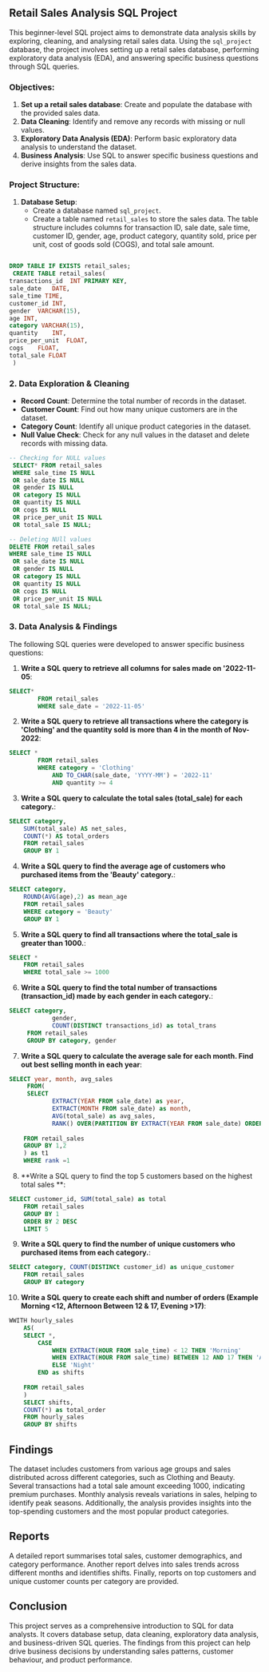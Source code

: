 ## Retail Sales Analysis SQL Project

This beginner-level SQL project aims to demonstrate data analysis skills by exploring, cleaning, and analysing retail sales data. Using the `sql_project` database, the project involves setting up a retail sales database, performing exploratory data analysis (EDA), and answering specific business questions through SQL queries.

### Objectives:

1. **Set up a retail sales database**: Create and populate the database with the provided sales data.
2. **Data Cleaning**: Identify and remove any records with missing or null values.
3. **Exploratory Data Analysis (EDA)**: Perform basic exploratory data analysis to understand the dataset.
4. **Business Analysis**: Use SQL to answer specific business questions and derive insights from the sales data.

### Project Structure:

1. **Database Setup**:
   - Create a database named `sql_project`.
   - Create a table named `retail_sales` to store the sales data. The table structure includes columns for transaction ID, sale date, sale time, customer ID, gender, age, product category, quantity sold, price per unit, cost of goods sold (COGS), and total sale amount.

```sql

DROP TABLE IF EXISTS retail_sales;
 CREATE TABLE retail_sales(
transactions_id	 INT PRIMARY KEY,
sale_date	DATE,
sale_time TIME,	
customer_id	INT,
gender	VARCHAR(15),
age	INT,
category VARCHAR(15),	
quantity	INT,
price_per_unit	FLOAT,
cogs	FLOAT,
total_sale FLOAT
 )
```

### 2. Data Exploration & Cleaning

- **Record Count**: Determine the total number of records in the dataset.
- **Customer Count**: Find out how many unique customers are in the dataset.
- **Category Count**: Identify all unique product categories in the dataset.
- **Null Value Check**: Check for any null values in the dataset and delete records with missing data.

```sql
-- Checking for NULL values
 SELECT* FROM retail_sales
 WHERE sale_time IS NULL
 OR sale_date IS NULL
 OR gender IS NULL
 OR category IS NULL
 OR quantity IS NULL
 OR cogs IS NULL
 OR price_per_unit IS NULL
 OR total_sale IS NULL;

-- Deleting NUll values
DELETE FROM retail_sales
WHERE sale_time IS NULL
 OR sale_date IS NULL
 OR gender IS NULL
 OR category IS NULL
 OR quantity IS NULL
 OR cogs IS NULL
 OR price_per_unit IS NULL
 OR total_sale IS NULL;

```

### 3. Data Analysis & Findings

The following SQL queries were developed to answer specific business questions:

1. **Write a SQL query to retrieve all columns for sales made on '2022-11-05**:
```sql
SELECT*
		FROM retail_sales
		WHERE sale_date = '2022-11-05'
```

2. **Write a SQL query to retrieve all transactions where the category is 'Clothing' and the quantity sold is more than 4 in the month of Nov-2022**:
```sql
SELECT *
		FROM retail_sales
		WHERE category = 'Clothing'
			AND TO_CHAR(sale_date, 'YYYY-MM') = '2022-11'
			AND quantity >= 4
```

3. **Write a SQL query to calculate the total sales (total_sale) for each category.**:
```sql
SELECT category,
	SUM(total_sale) AS net_sales,
	COUNT(*) AS total_orders
	FROM retail_sales
	GROUP BY 1
```

4. **Write a SQL query to find the average age of customers who purchased items from the 'Beauty' category.**:
```sql
SELECT category,
	ROUND(AVG(age),2) as mean_age
	FROM retail_sales
	WHERE category = 'Beauty'
	GROUP BY 1
```

5. **Write a SQL query to find all transactions where the total_sale is greater than 1000.**:
```sql
SELECT *
	FROM retail_sales
	WHERE total_sale >= 1000
```

6. **Write a SQL query to find the total number of transactions (transaction_id) made by each gender in each category.**:
```sql
SELECT category, 
	 		gender,
	 		COUNT(DISTINCT transactions_id) as total_trans
	 FROM retail_sales
	 GROUP BY category, gender
```

7. **Write a SQL query to calculate the average sale for each month. Find out best selling month in each year**:
```sql
SELECT year, month, avg_sales
	 FROM(
	 SELECT 
	 		EXTRACT(YEAR FROM sale_date) as year,
			EXTRACT(MONTH FROM sale_date) as month,
			AVG(total_sale) as avg_sales,
			RANK() OVER(PARTITION BY EXTRACT(YEAR FROM sale_date) ORDER BY AVG(total_sale) DESC) as rank 
			
	FROM retail_sales
	GROUP BY 1,2
	) as t1
	WHERE rank =1
```

8. **Write a SQL query to find the top 5 customers based on the highest total sales **:
```sql
SELECT customer_id, SUM(total_sale) as total
	FROM retail_sales
	GROUP BY 1
	ORDER BY 2 DESC
	LIMIT 5
```

9. **Write a SQL query to find the number of unique customers who purchased items from each category.**:
```sql
SELECT category, COUNT(DISTINCt customer_id) as unique_customer
	FROM retail_sales
	GROUP BY category
```

10. **Write a SQL query to create each shift and number of orders (Example Morning <12, Afternoon Between 12 & 17, Evening >17)**:
```sql
WWITH hourly_sales
	AS(
	SELECT *,
		CASE
			WHEN EXTRACT(HOUR FROM sale_time) < 12 THEN 'Morning'
			WHEN EXTRACT(HOUR FROM sale_time) BETWEEN 12 AND 17 THEN 'Afternoon'
			ELSE 'Night'
		END as shifts
	
	FROM retail_sales
	)
	SELECT shifts,
	COUNT(*) as total_order
	FROM hourly_sales
	GROUP BY shifts
```

## Findings

The dataset includes customers from various age groups and sales distributed across different categories, such as Clothing and Beauty. Several transactions had a total sale amount exceeding 1000, indicating premium purchases. Monthly analysis reveals variations in sales, helping to identify peak seasons. Additionally, the analysis provides insights into the top-spending customers and the most popular product categories.

## Reports

A detailed report summarises total sales, customer demographics, and category performance. Another report delves into sales trends across different months and identifies shifts. Finally, reports on top customers and unique customer counts per category are provided.

## Conclusion

This project serves as a comprehensive introduction to SQL for data analysts. It covers database setup, data cleaning, exploratory data analysis, and business-driven SQL queries. The findings from this project can help drive business decisions by understanding sales patterns, customer behaviour, and product performance.
